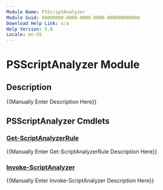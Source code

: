 ```yaml
---
Module Name: PSScriptAnalyzer
Module Guid: 00000000-0000-0000-0000-000000000000
Download Help Link: n/a
Help Version: 5.0
Locale: en-US
---
```


# PSScriptAnalyzer Module
## Description
{{Manually Enter Description Here}}

## PSScriptAnalyzer Cmdlets
### [Get-ScriptAnalyzerRule](Get-ScriptAnalyzerRule.md)
{{Manually Enter Get-ScriptAnalyzerRule Description Here}}

### [Invoke-ScriptAnalyzer](Invoke-ScriptAnalyzer.md)
{{Manually Enter Invoke-ScriptAnalyzer Description Here}}


